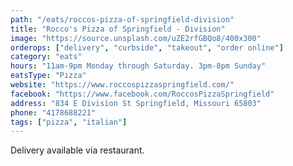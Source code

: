 ```yaml
---
path: "/eats/roccos-pizza-of-springfield-division"
title: "Rocco's Pizza of Springfield - Division"
image: "https://source.unsplash.com/uZE2rfGBQo8/400x300"
orderops: ["delivery", "curbside", "takeout", "order online"]
category: "eats"
hours: "11am-9pm Monday through Saturday. 3pm-8pm Sunday"
eatsType: "Pizza"
website: "https://www.roccospizzaspringfield.com/"
facebook: "https://www.facebook.com/RoccosPizzaSpringfield"
address: "834 E Division St Springfield, Missouri 65803"
phone: "4178688221"
tags: ["pizza", "italian"]
---
```


Delivery available via restaurant.
